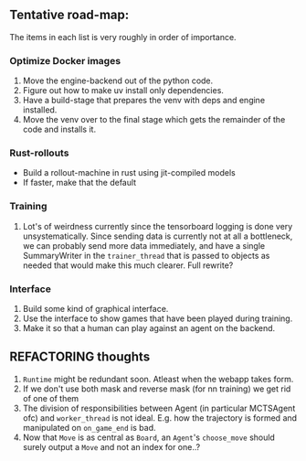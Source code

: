 ## Tentative road-map:
The items in each list is very roughly in order of importance.

### Optimize Docker images
1. Move the engine-backend out of the python code.
2. Figure out how to make uv install only dependencies.
3. Have a build-stage that prepares the venv with deps and engine installed.
4. Move the venv over to the final stage which gets the remainder of the code and installs it.

### Rust-rollouts
- Build a rollout-machine in rust using jit-compiled models
- If faster, make that the default

### Training
1. Lot's of weirdness currently since the tensorboard logging is done very unsystematically. Since sending data is currently not at all a bottleneck, we can probably send more data immediately, and have a single SummaryWriter in the `trainer_thread` that is passed to objects as needed that would make this much clearer. Full rewrite?

### Interface
1. Build some kind of graphical interface.
2. Use the interface to show games that have been played during training.
3. Make it so that a human can play against an agent on the backend.

## REFACTORING thoughts
1. `Runtime` might be redundant soon. Atleast when the webapp takes form.
2. If we don't use both mask and reverse mask (for nn training) we get rid of one of them
3. The division of responsibilities between Agent (in particular MCTSAgent ofc) and `worker_thread` is not ideal. E.g. how the trajectory is formed and manipulated on `on_game_end` is bad.
4. Now that `Move` is as central as `Board`, an `Agent`'s `choose_move` should surely output a `Move` and not an index for one..?